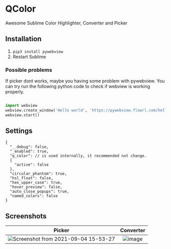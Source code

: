 # QColor
Awesome Sublime Color Highlighter, Converter and Picker 

## Installation
1. `pip3 install pywebview`
2. Restart Sublime

### Possible problems
  
If picker dont works, maybe you having some problem with pywebview. You can try run the following python code to check if webview is working properly.

```python

import webview
webview.create_window('Hello world', 'https://pywebview.flowrl.com/hello')
webview.start()

```

## Settings
```
{
  "__debug": false,
  "_enabled": true,
  "q_color": // is used internally, it recommended not change. 
  {
    "active": false 
  },
  "circular_phantom": true,
  "hsl_float": false,
  "hex_upper_case": true,
  "hover_preview": false,
  "auto_close_popups": true,
  "named_colors": false
}
```

## Screenshots
|Picker|Converter|
|:----:|:-------:|
|![Screenshot from 2021-09-04 15-53-27](https://user-images.githubusercontent.com/2568375/132105273-a454bfa7-0f11-4e6b-b141-20654e36fe8c.png) | ![image](https://user-images.githubusercontent.com/2568375/109458175-0fb34c80-7a3b-11eb-8185-a92a24f98f38.png)

